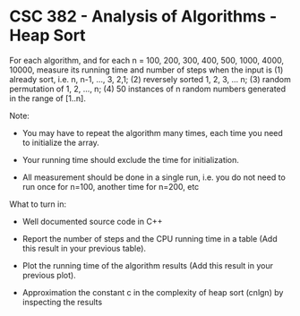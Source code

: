 # CSC 382 - Analysis of Algorithms - Heap Sort

For each algorithm, and for each n = 100, 200, 300, 400, 500, 1000, 4000, 10000, measure its running time and number of steps when the input is (1) already sort, i.e. n, n-1, …, 3, 2,1; (2) reversely sorted 1, 2, 3, … n; (3) random permutation of 1, 2, …, n; (4) 50 instances of n random numbers generated in the range of [1..n].

Note:

- You may have to repeat the algorithm many times, each time you need to initialize the array.

- Your running time should exclude the time for initialization. 

- All measurement should be done in a single run, i.e. you do not need to run once for n=100, another time for n=200, etc

 

What to turn in:

- Well documented source code in C++

- Report the number of steps and the CPU running time in a table (Add this result in your previous table).

- Plot the running time of the algorithm results (Add this result in your previous plot).

- Approximation the constant c in the complexity of heap sort (cnlgn) by inspecting the results